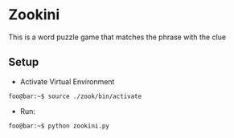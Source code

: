# Zookini

This is a word puzzle game that  matches the phrase with the clue

## Setup
- Activate Virtual Environment
```
foo@bar:~$ source ./zook/bin/activate
```
- Run: 
```
foo@bar:~$ python zookini.py
```
